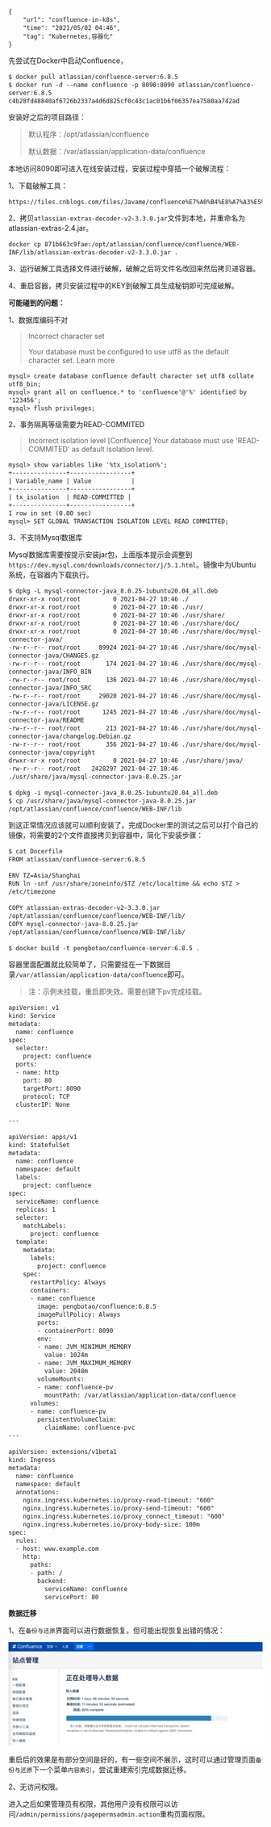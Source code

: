 ```
{
    "url": "confluence-in-k8s",
    "time": "2021/05/02 04:46",
    "tag": "Kubernetes,容器化"
}
```

先尝试在Docker中启动Confluence，

```
$ docker pull atlassian/confluence-server:6.8.5
$ docker run -d --name confluence -p 8090:8090 atlassian/confluence-server:6.8.5
c4b28fd48840af6726b2337a4d6d825cf0c43c1ac01b6f06357ea7580aa742ad
```

安装好之后的项目路径：

>  默认程序：/opt/atlassian/confluence
>
>  默认数据：/var/atlassian/application-data/confluence

本地访问8090即可进入在线安装过程，安装过程中穿插一个破解流程：

1、下载破解工具：

```
https://files.cnblogs.com/files/Javame/confluence%E7%A0%B4%E8%A7%A3%E5%B7%A5%E5%85%B7.zip
```

2、拷贝`atlassian-extras-decoder-v2-3.3.0.jar`文件到本地，并重命名为atlassian-extras-2.4.jar。

```
docker cp 871b663c9fae:/opt/atlassian/confluence/confluence/WEB-INF/lib/atlassian-extras-decoder-v2-3.3.0.jar .
```

3、运行破解工具选择文件进行破解，破解之后将文件名改回来然后拷贝进容器。

4、重启容器，拷贝安装过程中的KEY到破解工具生成秘钥即可完成破解。

**可能碰到的问题：**

1、数据库编码不对

> Incorrect character set
>
> Your database must be configured to use utf8 as the default character set. Learn more

```
mysql> create database confluence default character set utf8 collate utf8_bin;
mysql> grant all on confluence.* to 'confluence'@'%' identified by '123456'; 
mysql> flush privileges;
```

2、事务隔离等级需要为READ-COMMITED

> Incorrect isolation level
> [Confluence] Your database must use 'READ-COMMITED' as default isolation level.

```
mysql> show variables like '%tx_isolation%';
+---------------+-----------------+
| Variable_name | Value           |
+---------------+-----------------+
| tx_isolation  | READ-COMMITTED |
+---------------+-----------------+
1 row in set (0.00 sec)
mysql> SET GLOBAL TRANSACTION ISOLATION LEVEL READ COMMITTED;
```

3、不支持Mysql数据库

Mysql数据库需要按提示安装jar包，上面版本提示会调整到`https://dev.mysql.com/downloads/connector/j/5.1.html`。镜像中为Ubuntu系统，在容器内下载执行。

```
$ dpkg -L mysql-connector-java_8.0.25-1ubuntu20.04_all.deb
drwxr-xr-x root/root         0 2021-04-27 10:46 ./
drwxr-xr-x root/root         0 2021-04-27 10:46 ./usr/
drwxr-xr-x root/root         0 2021-04-27 10:46 ./usr/share/
drwxr-xr-x root/root         0 2021-04-27 10:46 ./usr/share/doc/
drwxr-xr-x root/root         0 2021-04-27 10:46 ./usr/share/doc/mysql-connector-java/
-rw-r--r-- root/root     89924 2021-04-27 10:46 ./usr/share/doc/mysql-connector-java/CHANGES.gz
-rw-r--r-- root/root       174 2021-04-27 10:46 ./usr/share/doc/mysql-connector-java/INFO_BIN
-rw-r--r-- root/root       136 2021-04-27 10:46 ./usr/share/doc/mysql-connector-java/INFO_SRC
-rw-r--r-- root/root     29020 2021-04-27 10:46 ./usr/share/doc/mysql-connector-java/LICENSE.gz
-rw-r--r-- root/root      1245 2021-04-27 10:46 ./usr/share/doc/mysql-connector-java/README
-rw-r--r-- root/root       213 2021-04-27 10:46 ./usr/share/doc/mysql-connector-java/changelog.Debian.gz
-rw-r--r-- root/root       356 2021-04-27 10:46 ./usr/share/doc/mysql-connector-java/copyright
drwxr-xr-x root/root         0 2021-04-27 10:46 ./usr/share/java/
-rw-r--r-- root/root   2428297 2021-04-27 10:46 ./usr/share/java/mysql-connector-java-8.0.25.jar

$ dpkg -i mysql-connector-java_8.0.25-1ubuntu20.04_all.deb
$ cp /usr/share/java/mysql-connector-java-8.0.25.jar /opt/atlassian/confluence/confluence/WEB-INF/lib
```

到这正常情况应该就可以顺利安装了。完成Docker里的测试之后可以打个自己的镜像，将需要的2个文件直接拷贝到容器中，简化下安装步骤：

```
$ cat Docerfile
FROM atlassian/confluence-server:6.8.5

ENV TZ=Asia/Shanghai
RUN ln -snf /usr/share/zoneinfo/$TZ /etc/localtime && echo $TZ > /etc/timezone

COPY atlassian-extras-decoder-v2-3.3.0.jar /opt/atlassian/confluence/confluence/WEB-INF/lib/
COPY mysql-connector-java-8.0.25.jar /opt/atlassian/confluence/confluence/WEB-INF/lib/

$ docker build -t pengbotao/confluence-server:6.8.5 .
```

容器里面配置就比较简单了，只需要挂在一下数据目录`/var/atlassian/application-data/confluence`即可。

> 注：示例未挂载，重启即失效。需要创建下pv完成挂载。

```
apiVersion: v1
kind: Service
metadata:
  name: confluence
spec:
  selector:
    project: confluence
  ports:
  - name: http
    port: 80
    targetPort: 8090
    protocol: TCP
  clusterIP: None

---

apiVersion: apps/v1
kind: StatefulSet
metadata:
  name: confluence
  namespace: default
  labels:
    project: confluence
spec:
  serviceName: confluence
  replicas: 1
  selector:
    matchLabels:
      project: confluence
  template:
    metadata:
      labels:
        project: confluence
    spec:
      restartPolicy: Always
      containers:
      - name: confluence
        image: pengbotao/confluence:6.8.5
        imagePullPolicy: Always
        ports:
        - containerPort: 8090
        env:
        - name: JVM_MINIMUM_MEMORY
          value: 1024m
        - name: JVM_MAXIMUM_MEMORY
          value: 2048m
        volumeMounts:
        - name: confluence-pv
          mountPath: /var/atlassian/application-data/confluence
      volumes:
      - name: confluence-pv
        persistentVolumeClaim:
          claimName: confluence-pvc
---

apiVersion: extensions/v1beta1
kind: Ingress
metadata:
  name: confluence
  namespace: default
  annotations:
    nginx.ingress.kubernetes.io/proxy-read-timeout: "600"
    nginx.ingress.kubernetes.io/proxy-send-timeout: "600"
    nginx.ingress.kubernetes.io/proxy_connect_timeout: "600"
    nginx.ingress.kubernetes.io/proxy-body-size: 100m
spec:
  rules:
  - host: www.example.com
    http:
      paths:
      - path: /
        backend:
          serviceName: confluence
          servicePort: 80
```

**数据迁移**

1、在`备份与还原`界面可以进行数据恢复，但可能出现恢复出错的情况：

![](../../static/uploads/confluence-restore-error.png)

重启后的效果是有部分空间是好的，有一些空间不展示，这时可以通过管理页面`备份与还原`下一个菜单`内容索引`，尝试重建索引完成数据迁移。

2、无访问权限。

进入之后如果管理员有权限，其他用户没有权限可以访问`/admin/permissions/pagepermsadmin.action`重构页面权限。